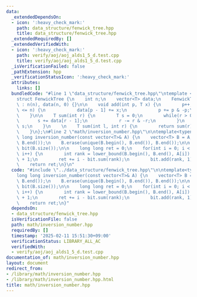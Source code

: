 ```yaml
---
data:
  _extendedDependsOn:
  - icon: ':heavy_check_mark:'
    path: data_structure/fenwick_tree.hpp
    title: data_structure/fenwick_tree.hpp
  _extendedRequiredBy: []
  _extendedVerifiedWith:
  - icon: ':heavy_check_mark:'
    path: verify/aoj/aoj_alds1_5_d.test.cpp
    title: verify/aoj/aoj_alds1_5_d.test.cpp
  _isVerificationFailed: false
  _pathExtension: hpp
  _verificationStatusIcon: ':heavy_check_mark:'
  attributes:
    links: []
  bundledCode: "#line 1 \"data_structure/fenwick_tree.hpp\"\ntemplate <typename T=int>\n\
    struct FenwickTree {\n    int n;\n    vector<T> data;\n    FenwickTree(int n)\
    \ : n(n), data(n, 0) {}\n\n    void add(int p, T x) {\n        p++;\n        while(p\
    \ <= n) {\n            data[p - 1] += x;\n            p += p & -p;\n        }\n\
    \    }\n\n    T sum(int r) {\n        T s = 0;\n        while(r > 0) {\n     \
    \       s += data[r - 1];\n            r -= r & -r;\n        }\n        return\
    \ s;\n    }\n    \n    T sum(int l, int r) {\n        return sum(r) - sum(l);\n\
    \    }\n};\n#line 2 \"math/inversion_number.hpp\"\n\ntemplate<typename T>\nlong\
    \ long inversion_number(const vector<T>& A) {\n    vector<T> B = A;\n    sort(B.begin(),\
    \ B.end());\n    B.erase(unique(B.begin(), B.end()), B.end());\n\n    FenwickTree<T>\
    \ bit(B.size());\n\n    long long ret = 0;\n    for(int i = 0; i < (int)A.size();\
    \ i++) {\n        int rank = lower_bound(B.begin(), B.end(), A[i]) - B.begin()\
    \ + 1;\n        ret += i - bit.sum(rank);\n        bit.add(rank, 1);\n    }\n\
    \    return ret;\n}\n"
  code: "#include \"../data_structure/fenwick_tree.hpp\"\n\ntemplate<typename T>\n\
    long long inversion_number(const vector<T>& A) {\n    vector<T> B = A;\n    sort(B.begin(),\
    \ B.end());\n    B.erase(unique(B.begin(), B.end()), B.end());\n\n    FenwickTree<T>\
    \ bit(B.size());\n\n    long long ret = 0;\n    for(int i = 0; i < (int)A.size();\
    \ i++) {\n        int rank = lower_bound(B.begin(), B.end(), A[i]) - B.begin()\
    \ + 1;\n        ret += i - bit.sum(rank);\n        bit.add(rank, 1);\n    }\n\
    \    return ret;\n}"
  dependsOn:
  - data_structure/fenwick_tree.hpp
  isVerificationFile: false
  path: math/inversion_number.hpp
  requiredBy: []
  timestamp: '2025-02-11 15:51:30+09:00'
  verificationStatus: LIBRARY_ALL_AC
  verifiedWith:
  - verify/aoj/aoj_alds1_5_d.test.cpp
documentation_of: math/inversion_number.hpp
layout: document
redirect_from:
- /library/math/inversion_number.hpp
- /library/math/inversion_number.hpp.html
title: math/inversion_number.hpp
---
```

